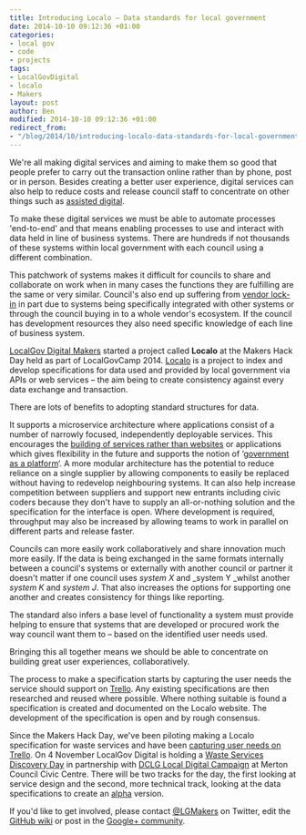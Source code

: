```yaml
---
title: Introducing Localo – Data standards for local government
date: 2014-10-10 09:12:36 +01:00
categories:
- local gov
- code
- projects
tags:
- LocalGovDigital
- localo
- Makers
layout: post
author: Ben
modified: 2014-10-10 09:12:36 +01:00
redirect_from:
- "/blog/2014/10/introducing-localo-data-standards-for-local-government/"
---
```


We're all making digital services and aiming to make them so good that people prefer to carry out the transaction online rather than by phone, post or in person. Besides creating a better user experience, digital services can also help to reduce costs and release council staff to concentrate on other things such as <a href="https://www.gov.uk/service-manual/assisted-digital">assisted digital</a>.

To make these digital services we must be able to automate processes 'end-to-end' and that means enabling processes to use and interact with data held in line of business systems. There are hundreds if not thousands of these systems within local government with each council using a different combination.

This patchwork of systems makes it difficult for councils to share and collaborate on work when in many cases the functions they are fulfilling are the same or very similar. Council's also end up suffering from <a href="https://www.gov.uk/service-manual/making-software/choosing-technology#lock-in">vendor lock-in</a> in part due to systems being specifically integrated with other systems or through the council buying in to a whole vendor's ecosystem. If the council has development resources they also need specific knowledge of each line of business system.

[LocalGov Digital Makers](https://localgovdigital.info/localgov-digital-makers/) started a project called **Localo** at the Makers Hack Day held as part of LocalGovCamp 2014. <a href="https://localgovdigital.github.io/localo">Localo</a> is a project to index and develop specifications for data used and provided by local government via APIs or web services &#8211; the aim being to create consistency against every data exchange and transaction.

There are lots of benefits to adopting standard structures for data.

It supports a microservice architecture where applications consist of a number of narrowly focused, independently deployable services. This encourages the <a href="https://www.gov.uk/design-principles#eighth">building of services rather than websites</a> or applications which gives flexibility in the future and supports the notion of &#8216;<a href="https://www.gov.uk/service-manual/technology/government-as-a-platform.html">government as a platform</a>&#8216;. A more modular architecture has the potential to reduce reliance on a single supplier by allowing components to easily be replaced without having to redevelop neighbouring systems. It can also help increase competition between suppliers and support new entrants including civic coders because they don't have to supply an all-or-nothing solution and the specification for the interface is open. Where development is required, throughput may also be increased by allowing teams to work in parallel on different parts and release faster.

Councils can more easily work collaboratively and share innovation much more easily. If the data is being exchanged in the same formats internally between a council's systems or externally with another council or partner it doesn't matter if one council uses _system X_ and _system Y _whilst another _system K_ and _system J_. That also increases the options for supporting one another and creates consistency for things like reporting.

The standard also infers a base level of functionality a system must provide helping to ensure that systems that are developed or procured work the way council want them to &#8211; based on the identified user needs used.

Bringing this all together means we should be able to concentrate on building great user experiences, collaboratively.

The process to make a specification starts by capturing the user needs the service should support on <a href="https://trello.com/localgovdigitalmakers">Trello</a>. Any existing specifications are then researched and reused where possible. Where nothing suitable is found a specification is created and documented on the Localo website. The development of the specification is open and by rough consensus.

Since the Makers Hack Day, we've been piloting making a Localo specification for waste services and have been <a href="https://trello.com/b/ldWjcVF8/localo-waste">capturing user needs on Trello</a>. On 4 November LocalGov Digital is holding a <a href="http://localgovdigital.info/localgov-digital-makers/events/waste-services-discovery-day/">Waste Services Discovery Day</a> in partnership with <a href="http://www.localdirect.gov.uk/about-us/local-digital-campaign/">DCLG Local Digital Campaign</a> at Merton Council Civic Centre. There will be two tracks for the day, the first looking at service design and the second, more technical track, looking at the data specifications to create an <a href="https://www.gov.uk/service-manual/phases/alpha.html">alpha</a> version.

If you'd like to get involved, please contact <a href="https://twitter.com/LGMakers">@LGMakers</a> on Twitter, edit the <a href="https://github.com/LocalGovDigital/localo/wiki">GitHub wiki</a> or post in the <a href="https://plus.google.com/u/0/communities/114124478761452023264/stream/dec19009-8967-404f-b0fc-4237d718cbbf">Google+ community</a>.